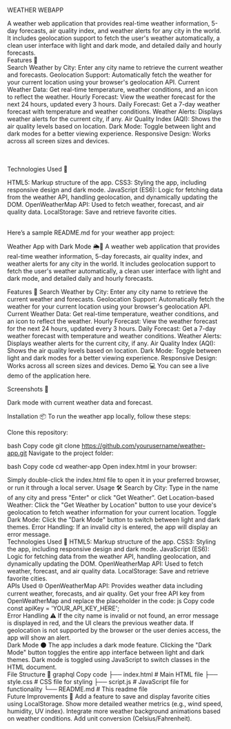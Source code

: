 WEATHER WEBAPP
<br>

A weather web application that provides real-time weather information, 5-day forecasts, air quality index, and weather alerts for any city in the world. It includes geolocation support to fetch the user's weather automatically, a clean user interface with light and dark mode, and detailed daily and hourly forecasts.
<br>
Features 🚀
<br>
Search Weather by City: Enter any city name to retrieve the current weather and forecasts.
Geolocation Support: Automatically fetch the weather for your current location using your browser's geolocation API.
Current Weather Data: Get real-time temperature, weather conditions, and an icon to reflect the weather.
Hourly Forecast: View the weather forecast for the next 24 hours, updated every 3 hours.
Daily Forecast: Get a 7-day weather forecast with temperature and weather conditions.
Weather Alerts: Displays weather alerts for the current city, if any.
Air Quality Index (AQI): Shows the air quality levels based on location.
Dark Mode: Toggle between light and dark modes for a better viewing experience.
Responsive Design: Works across all screen sizes and devices.

<br>
<br>
Technologies Used 🧰
<br>

HTML5: Markup structure of the app.
CSS3: Styling the app, including responsive design and dark mode.
JavaScript (ES6): Logic for fetching data from the weather API, handling geolocation, and dynamically updating the DOM.
OpenWeatherMap API: Used to fetch weather, forecast, and air quality data.
LocalStorage: Save and retrieve favorite cities.
<br>
<br>

Here’s a sample README.md for your weather app project:

Weather App with Dark Mode 🌦️🌙
A weather web application that provides real-time weather information, 5-day forecasts, air quality index, and weather alerts for any city in the world. It includes geolocation support to fetch the user's weather automatically, a clean user interface with light and dark mode, and detailed daily and hourly forecasts.

Features 🚀
Search Weather by City: Enter any city name to retrieve the current weather and forecasts.
Geolocation Support: Automatically fetch the weather for your current location using your browser's geolocation API.
Current Weather Data: Get real-time temperature, weather conditions, and an icon to reflect the weather.
Hourly Forecast: View the weather forecast for the next 24 hours, updated every 3 hours.
Daily Forecast: Get a 7-day weather forecast with temperature and weather conditions.
Weather Alerts: Displays weather alerts for the current city, if any.
Air Quality Index (AQI): Shows the air quality levels based on location.
Dark Mode: Toggle between light and dark modes for a better viewing experience.
Responsive Design: Works across all screen sizes and devices.
Demo 💻
You can see a live demo of the application here.

Screenshots 📸

Dark mode with current weather data and forecast.

Installation 📦
To run the weather app locally, follow these steps:

Clone this repository:

bash
Copy code
git clone https://github.com/yourusername/weather-app.git
Navigate to the project folder:

bash
Copy code
cd weather-app
Open index.html in your browser:

Simply double-click the index.html file to open it in your preferred browser, or run it through a local server.
Usage 🛠️
Search by City: Type in the name of any city and press "Enter" or click "Get Weather".
Get Location-based Weather: Click the "Get Weather by Location" button to use your device's geolocation to fetch weather information for your current location.
Toggle Dark Mode: Click the "Dark Mode" button to switch between light and dark themes.
Error Handling: If an invalid city is entered, the app will display an error message.
<br>
Technologies Used 🧰
HTML5: Markup structure of the app.
CSS3: Styling the app, including responsive design and dark mode.
JavaScript (ES6): Logic for fetching data from the weather API, handling geolocation, and dynamically updating the DOM.
OpenWeatherMap API: Used to fetch weather, forecast, and air quality data.
LocalStorage: Save and retrieve favorite cities.
<br>
APIs Used 🌐
OpenWeatherMap API: Provides weather data including current weather, forecasts, and air quality.
Get your free API key from OpenWeatherMap and replace the placeholder in the code:
js
Copy code
const apiKey = 'YOUR_API_KEY_HERE';
<br>
Error Handling ⚠️
If the city name is invalid or not found, an error message is displayed in red, and the UI clears the previous weather data.
If geolocation is not supported by the browser or the user denies access, the app will show an alert.
<br>
Dark Mode 🌑
The app includes a dark mode feature. Clicking the "Dark Mode" button toggles the entire app interface between light and dark themes.
Dark mode is toggled using JavaScript to switch classes in the HTML document.
<br>
File Structure 📂
graphql
Copy code
├── index.html            # Main HTML file
├── style.css             # CSS file for styling
├── script.js             # JavaScript file for functionality
└── README.md             # This readme file
<br>
Future Improvements 🌱
Add a feature to save and display favorite cities using LocalStorage.
Show more detailed weather metrics (e.g., wind speed, humidity, UV index).
Integrate more weather background animations based on weather conditions.
Add unit conversion (Celsius/Fahrenheit).
